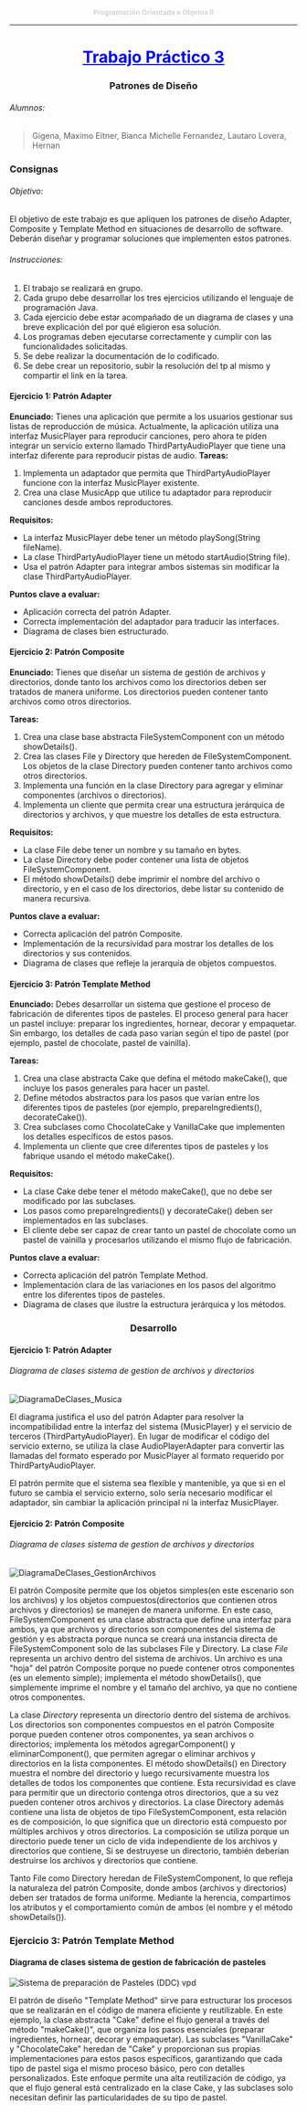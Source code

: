 <p style="text-align: center; color: lightgray; font-size: 12px;">
    <strong>Programación Orientada a Objetos II</strong>
</p>

___

<h1 style="text-align: center;color:blue"><u>Trabajo Práctico 3</u></h1>
<h3 style="text-align: center;">Patrones de Diseño</h3>

###### Alumnos:
>Gigena, Maximo
>Eitner, Bianca Michelle
>Fernandez, Lautaro
>Lovera, Hernan

### Consignas
###### Objetivo: 
El objetivo de este trabajo es que apliquen los patrones de diseño Adapter, Composite y Template Method en situaciones de desarrollo de software. Deberán diseñar y programar soluciones que implementen estos patrones.
###### Instrucciones:
  1. El trabajo se realizará en grupo.
  2. Cada grupo debe desarrollar los tres ejercicios utilizando el lenguaje de programación Java.
  3. Cada ejercicio debe estar acompañado de un diagrama de clases y una breve explicación del por qué eligieron esa solución.
  4. Los programas deben ejecutarse correctamente y cumplir con las funcionalidades solicitadas.
  5. Se debe realizar la documentación de lo codificado.
  6. Se debe crear un repositorio, subir la resolución del tp al mismo y compartir el link en la tarea.

#### Ejercicio 1: Patrón Adapter
**Enunciado:**
Tienes una aplicación que permite a los usuarios gestionar sus listas de reproducción de
música. Actualmente, la aplicación utiliza una interfaz MusicPlayer para reproducir canciones,
pero ahora te piden integrar un servicio externo llamado ThirdPartyAudioPlayer que tiene una
interfaz diferente para reproducir pistas de audio.
**Tareas:**
  1. Implementa un adaptador que permita que ThirdPartyAudioPlayer funcione con la interfaz MusicPlayer existente.
  2. Crea una clase MusicApp que utilice tu adaptador para reproducir canciones desde ambos reproductores.

**Requisitos:**
  - La interfaz MusicPlayer debe tener un método playSong(String fileName).
  - La clase ThirdPartyAudioPlayer tiene un método startAudio(String file).
  - Usa el patrón Adapter para integrar ambos sistemas sin modificar la clase ThirdPartyAudioPlayer.

**Puntos clave a evaluar:**
  - Aplicación correcta del patrón Adapter.
  - Correcta implementación del adaptador para traducir las interfaces.
  - Diagrama de clases bien estructurado.

#### Ejercicio 2: Patrón Composite
**Enunciado:**
Tienes que diseñar un sistema de gestión de archivos y directorios, donde tanto los archivos como los directorios deben ser tratados de manera uniforme. Los directorios pueden contener tanto archivos como otros directorios.

**Tareas:**
  1. Crea una clase base abstracta FileSystemComponent con un método showDetails().
  2. Crea las clases File y Directory que hereden de FileSystemComponent. Los objetos de la clase Directory pueden contener tanto archivos como otros directorios.
  3. Implementa una función en la clase Directory para agregar y eliminar componentes (archivos o directorios).
  4. Implementa un cliente que permita crear una estructura jerárquica de directorios y archivos, y que muestre los detalles de esta estructura.

**Requisitos:**
-  La clase File debe tener un nombre y su tamaño en bytes.
- La clase Directory debe poder contener una lista de objetos FileSystemComponent.
- El método showDetails() debe imprimir el nombre del archivo o directorio, y en el caso de los directorios, debe listar su contenido de manera recursiva.

**Puntos clave a evaluar:**
- Correcta aplicación del patrón Composite.
- Implementación de la recursividad para mostrar los detalles de los directorios y sus
contenidos.
- Diagrama de clases que refleje la jerarquía de objetos compuestos.

#### Ejercicio 3: Patrón Template Method
**Enunciado:**
Debes desarrollar un sistema que gestione el proceso de fabricación de diferentes tipos de pasteles. El proceso general para hacer un pastel incluye: preparar los ingredientes, hornear, decorar y empaquetar. Sin embargo, los detalles de cada paso varían según el tipo de pastel (por ejemplo, pastel de chocolate, pastel de vainilla).

**Tareas:**
1. Crea una clase abstracta Cake que defina el método makeCake(), que incluye los pasos generales para hacer un pastel.
2. Define métodos abstractos para los pasos que varían entre los diferentes tipos de pasteles (por ejemplo, prepareIngredients(), decorateCake()).
3. Crea subclases como ChocolateCake y VanillaCake que implementen los detalles específicos de estos pasos.
4. Implementa un cliente que cree diferentes tipos de pasteles y los fabrique usando el método makeCake().

**Requisitos:**
- La clase Cake debe tener el método makeCake(), que no debe ser modificado por las subclases.
- Los pasos como prepareIngredients() y decorateCake() deben ser implementados en las subclases.
- El cliente debe ser capaz de crear tanto un pastel de chocolate como un pastel de vainilla y procesarlos utilizando el mismo flujo de fabricación.

**Puntos clave a evaluar:**
- Correcta aplicación del patrón Template Method.
- Implementación clara de las variaciones en los pasos del algoritmo entre los diferentes tipos de pasteles.
- Diagrama de clases que ilustre la estructura jerárquica y los métodos.

<h3 style="text-align: center;">Desarrollo</h3>

#### Ejercicio 1: Patrón Adapter
###### Diagrama de clases sistema de gestion de archivos y directorios
![DiagramaDeClases_Musica](https://i.imgur.com/htKIfaG.jpeg)

El diagrama justifica el uso del patrón Adapter para resolver la incompatibilidad entre la interfaz del sistema (MusicPlayer) y el servicio de terceros (ThirdPartyAudioPlayer). En lugar de modificar el código del servicio externo, se utiliza la clase AudioPlayerAdapter para convertir las llamadas del formato esperado por MusicPlayer al formato requerido por ThirdPartyAudioPlayer.

El patrón permite que el sistema sea flexible y mantenible, ya que si en el futuro se cambia el servicio externo, solo sería necesario modificar el adaptador, sin cambiar la aplicación principal ni la interfaz MusicPlayer.

#### Ejercicio 2: Patrón Composite
###### Diagrama de clases sistema de gestion de archivos y directorios
![DiagramaDeClases_GestionArchivos](https://i.imgur.com/Fe4TNSG.png)

El patrón Composite permite que los objetos simples(en este escenario son los archivos) y los objetos compuestos(directorios que contienen otros archivos y directorios) se manejen de manera uniforme. En este caso, FileSystemComponent es una clase abstracta que define una interfaz para ambos, ya que archivos y directorios son componentes del sistema de gestión y es abstracta porque nunca se creará una instancia directa de FileSystemComponent solo de las subclases File y Directory.
La clase _*File*_ representa un archivo dentro del sistema de archivos. Un archivo es una "hoja" del patrón Composite porque no puede contener otros componentes (es un elemento simple); implementa el método showDetails(), que simplemente imprime el nombre y el tamaño del archivo, ya que no contiene otros componentes.

La clase _*Directory*_ representa un directorio dentro del sistema de archivos. Los directorios son componentes compuestos en el patrón Composite porque pueden contener otros componentes, ya sean archivos o directorios; implementa los métodos agregarComponent() y eliminarComponent(), que permiten agregar o eliminar archivos y directorios en la lista componentes. El método showDetails() en Directory muestra el nombre del directorio y luego recursivamente muestra los detalles de todos los componentes que contiene. Esta recursividad es clave para permitir que un directorio contenga otros directorios, que a su vez pueden contener otros archivos y directorios.
La clase Directory además contiene una lista de objetos de tipo FileSystemComponent, esta relación es de composición, lo que significa que un directorio está compuesto por múltiples archivos y otros directorios. La composición se utiliza porque un directorio puede tener un ciclo de vida independiente de los archivos y directorios que contiene, Si se destruyese un directorio, también deberían destruirse los archivos y directorios que contiene.

Tanto File como Directory heredan de FileSystemComponent, lo que refleja la naturaleza del patrón Composite, donde ambos (archivos y directorios) deben ser tratados de forma uniforme. Mediante la herencia, compartimos los atributos y el comportamiento común de ambos (el nombre y el método showDetails()).

### Ejercicio 3: Patrón Template Method
#### Diagrama de clases sistema de gestion de fabricación de pasteles
![Sistema de preparación de Pasteles (DDC) vpd](https://github.com/user-attachments/assets/ed3e6362-2975-4b90-9e51-f4534423eb47)

El patrón de diseño "Template Method" sirve para estructurar los procesos que se realizarán en el código de manera eficiente y reutilizable. En este ejemplo, la clase abstracta "Cake" define el flujo general a través del método "makeCake()", que organiza los pasos esenciales (preparar ingredientes, hornear, decorar y empaquetar). Las subclases "VanillaCake" y "ChocolateCake" heredan de "Cake" y proporcionan sus propias implementaciones para estos pasos específicos, garantizando que cada tipo de pastel siga el mismo proceso básico, pero con detalles personalizados.
Este enfoque permite una alta reutilización de código, ya que el flujo general está centralizado en la clase Cake, y las subclases solo necesitan definir las particularidades de su tipo de pastel.

